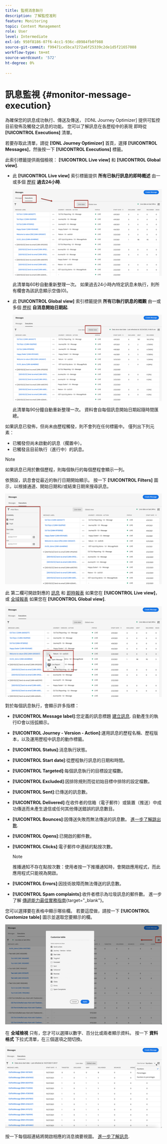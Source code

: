 ```yaml
---
title: 監視消息執行
description: 了解監控准則
feature: Monitoring
topic: Content Management
role: User
level: Intermediate
exl-id: 950f8186-07f6-4cc1-936c-d0984fb0f988
source-git-commit: f99471ce5bca7272a6f25339c2de1d5f21657088
workflow-type: tm+mt
source-wordcount: '572'
ht-degree: 0%

---
```


# 訊息監視 {#monitor-message-execution}

為確保您的訊息成功執行、傳送及傳送， [!DNL Journey Optimizer] 提供可監控目前發佈及觸發之訊息的功能。 您可以了解訊息在各歷程中的表現 <!--and APIs--> 即時從 **[!UICONTROL Executions]** 清單。

若要存取此清單，請從 **[!DNL Journey Optimizer]** 首頁，選擇 **[!UICONTROL Messages]**，然後按一下 **[!UICONTROL Executions]** 標籤。

此索引標籤提供兩個檢視： **[!UICONTROL Live view]** 和 **[!UICONTROL Global view]**.

* 此 **[!UICONTROL Live view]** 索引標籤提供 **所有已執行訊息的即時概述** 由一或多個 [歷程](building-journeys/journey.md) **過去24小時**.

   ![](assets/message-execution-tab-live.png)

   此清單每60秒自動重新整理一次。 如果過去24小時內特定訊息未執行，則所有欄會為該訊息顯示空值(0)。

* 此 **[!UICONTROL Global view]** 索引標籤提供 **所有已執行訊息的概觀** 由一或多個 [歷程](building-journeys/journey.md) **自消息開始日期起**.

   ![](assets/message-execution-tab-global.png)

   此清單每90分鐘自動重新整理一次。 資料會自每個訊息開始日期起隨時間匯總。

如果訊息已發佈，但尚未由歷程觸發，則不會列在任何標籤中。 僅列出下列元素：
* 已觸發但尚未啟動的訊息（擱置中）。
* 已觸發且目前執行（進行中）的訊息。

<!--For multichannel messages, one row per channel is displayed for each message. STILL VALID? looks like NOT-->

>[!NOTE]
>
>如果訊息已用於數個歷程，則每個執行的每個歷程會顯示一列。

<!--![](assets/message-execution-multichannel.png)-->

<!--If a message has been used in several journeys, the **[!UICONTROL Source]** column displays **[!UICONTROL Multiple]**.-->

依預設，訊息會從最近的執行日期開始顯示。 按一下 **[!UICONTROL Filters]** 圖示，以根據通道、開始日期和/或結束日期來搜尋訊息。

![](assets/message-execution-tab-filters.png)

此 <!--**[!UICONTROL Quick action]**-->第二欄可開啟對應的 [訊息](create-message.md) 和 [即時報表](reports/live-report.md) 如果您在 **[!UICONTROL Live view]**，或 [全域報表](reports/global-report.md) 如果您在 **[!UICONTROL Global view]**.

![](assets/message-execution-open-live-report.png)

對於每個訊息執行，會顯示許多指標：

* **[!UICONTROL Message label]**:您定義的訊息標題 [建立訊息](create-message.md). 自動產生的執行ID會以括弧顯示。

   <!--**[!UICONTROL Execution ID]**: Automatically generated identifier.
  **[!UICONTROL Source]**: Name of the journey leveraging that message.-->

* **[!UICONTROL Journey - Version - Action]**:運用訊息的歷程名稱、歷程版本，以及運用歷程中訊息的動作標籤。

* **[!UICONTROL Status]**:消息執行狀態。 <!--List all the possible statuses? For now only Live status? The user cannot stop or cancel the execution. TBC by Fred-->

* **[!UICONTROL Start date]**:從歷程執行訊息的日期和時間。

* **[!UICONTROL Targeted]**:每個訊息執行的目標設定檔數。

* **[!UICONTROL Excluded]**:因排除規則而從初始目標中排除的設定檔數。

* **[!UICONTROL Sent]**:已傳送的訊息數。

* **[!UICONTROL Delivered]**:在收件者的信箱（電子郵件）或裝置（推送）中成功傳送而未產生退信或任何其他傳送錯誤的訊息數目。

* **[!UICONTROL Bounces]**:因傳送失敗而無法傳送的訊息數。 [進一步了解跳出數](suppression-list.md).

* **[!UICONTROL Opens]**:已開啟的郵件數。

* **[!UICONTROL Clicks]**:電子郵件中連結的點按次數。

   >[!NOTE]
   >
   >推播通知不存在點按次數：使用者按一下推播通知時，會開啟應用程式，而此應用程式只能視為開啟。

* **[!UICONTROL Errors]**:因技術故障而無法傳送的訊息數。

* **[!UICONTROL Spam complaints]**:收件者標示為垃圾訊息的郵件數。 進一步了解 [傳遞能力最佳實務指南](https://experienceleague.adobe.com/docs/deliverability-learn/deliverability-best-practice-guide/metrics-for-deliverability/complaints.html#metrics-for-deliverability){target=&quot;_blank&quot;}。

您可以選擇要在表格中顯示哪些欄。 若要這麼做，請按一下 **[!UICONTROL Customize table]** 圖示並選取您要顯示的欄。

![](assets/message-execution-customize-table.png)

在 **全域檢視** 只有，您才可以選擇以數字、百分比或兩者顯示資料。 按一下 **資料格式** 下拉式清單，在三個選項之間切換。

![](assets/message-execution-data-format.png)

按一下每個超連結將開啟相應的消息摘要視圖。 [進一步了解訊息](create-message.md).
